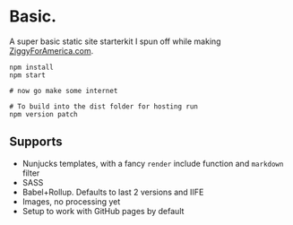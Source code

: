 # Basic.

A super basic static site starterkit I spun off while making [ZiggyForAmerica.com](https://ziggyforamerica.com).

```
npm install
npm start

# now go make some internet

# To build into the dist folder for hosting run
npm version patch
```

## Supports

* Nunjucks templates, with a fancy `render` include function and `markdown` filter
* SASS
* Babel+Rollup. Defaults to last 2 versions and IIFE
* Images, no processing yet
* Setup to work with GitHub pages by default
